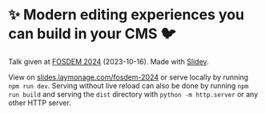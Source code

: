 # ✨ Modern editing experiences you can build in your CMS 🐦

Talk given at [FOSDEM 2024][fosdem2024] (2023-10-16).
Made with [Slidev][slidev].

View on [slides.laymonage.com/fosdem-2024][slides-fosdem-2024] or serve
locally by running `npm run dev`. Serving without live reload can also be done
by running `npm run build` and serving the `dist` directory with
`python -m http.server` or any other HTTP server.

[fosdem2024]: https://fosdem.org/2024/schedule/event/fosdem-2024-2749-modern-editing-experiences-you-can-build-in-your-cms/
[slidev]: https://sli.dev
[slides-fosdem-2024]: https://slides.laymonage.com/fosdem-2024

